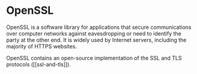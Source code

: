 # OpenSSL
OpenSSL is a software library for applications that secure communications over computer networks against eavesdropping or need to identify the party at the other end. It is widely used by Internet servers, including the majority of HTTPS websites.

OpenSSL contains an open-source implementation of the SSL and TLS protocols ([[ssl-and-tls]]).

